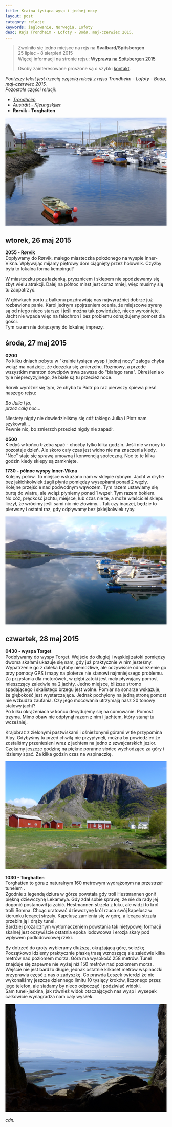 ```yaml
---
title: Kraina tysiąca wysp i jednej nocy
layout: post
category: relacje
keywords: żeglowanie, Norwegia, Lofoty
desc: Rejs Trondheim - Lofoty - Bodø, maj-czerwiec 2015.
---
```


>  
> Zwolniło się jedno miejsce na rejs na **Svalbard/Spitsbergen**  
> 25 lipiec - 8 sierpień 2015   
> Więcej informacji na stronie rejsu: [Wyprawa na Spitsbergen 2015](/wyprawa-polonijna-na-spitsbergen-2015)  
>   
> Osoby zainteresowane proszone są o szybki [kontakt](/rejsy/rezerwacja.html).  
>  

*Poniższy tekst jest trzecią częścią relacji z rejsu Trondheim - Lofoty - Bodø, maj-czerwiec 2015.*  
*Pozostałe części relacji:*

* *[Trondheim](/kraina-1000-wysp-i-1-nocy/)*
* *[Austrått - Kjeungskjær](/kraina-1000-wysp-i-1-nocy-cz2/)*
* **Rørvik - Torghatten**

![Rørvik](/img/2015/norwegia/rorvik.jpg)

## wtorek, 26 maj 2015
**2055 - Rørvik**   
Dopływamy do Rørvik, małego miasteczka położonego na wyspie Inner-Vikna. Wpływając mijamy piętrowy dom ciągnięty przez holownik. Czyżby była to lokalna forma kempingu?  

W miasteczku poza łazienką, prysznicem i sklepem nie spodziewamy się zbyt wielu atrakcji. Dalej na północ miast jest coraz mniej, więc musimy się tu zaopatrzyć. 

W główkach portu z balkonu pozdrawiają nas najwyraźniej dobrze już rozbawione panie. Karol jednym spojrzeniem ocenia, że miejscowe syreny są od niego nieco starsze i
jeśli można tak powiedzieć, nieco wyrośnięte. Jacht nie wpada więc na falochron i bez problemu odnajdujemy pomost dla gości.  
Tym razem nie dołączymy do lokalnej imprezy.  

## środa, 27 maj 2015  
**0200**  
Po kilku dniach pobytu w "krainie tysiąca wysp i jednej nocy" załoga chyba wciąż ma nadzieje, że doczeka się zmierzchu. Rozmowy, a przede wszystkim maraton 
dowcipów trwa zawsze do "białego rana". Określenia o tyle nieprecyzyjnego, że białe są tu przecież noce.  

Rørvik wyróżnił się tym, że chyba tu Piotr po raz pierwszy śpiewa pieśń naszego rejsu:  

*Bo Julia i ja,*  
*przez całą noc...*  

Niestety nigdy nie dowiedzieliśmy się cóż takiego Julka i Piotr nam szykowali...  
Pewnie nic, bo zmierzch przecież nigdy nie zapadł.   

**0500**  
Kiedyś w końcu trzeba spać - choćby tylko kilka godzin. Jeśli nie w nocy to pozostaje dzień. Ale skoro cały czas jest widno nie ma znaczenia kiedy. "Noc" staje się
sprawą umowną i konwencją społeczną. Noc to te kilka godzin kiedy sklepy są zamknięte.

**1730 - północ wyspy Inner-Vikna**   
Kolejny połów. To miejsce wskazano nam w sklepie rybnym. Jacht w dryfie bez jakichkolwiek żagli płynie 
pomiędzy wysepkami ponad 2 węzły.  
Kolejne przejście nad podwodnym wąwozem. Tym razem ustawiamy się burtą do wiatru, ale wciąż płyniemy ponad 1 węzeł. Tym razem bokiem.  
No cóż, prędkość jachtu, miejsce, lub czas nie te, a może właściciel sklepu liczył, że wrócimy jeśli sami nic nie złowimy...
Tak czy inaczej, będzie to pierwszy i ostatni raz, gdy odpływamy bez jakiejkolwiek ryby.  

![Torget](/img/2015/norwegia/torget-przystan.jpg)

## czwartek, 28 maj 2015
**0430 - wyspa Torget**   
Podpływamy do wyspy Torget. Wejście do długiej i wąskiej zatoki pomiędzy dwoma skałami ukazuje się nam, gdy już praktycznie w nim jesteśmy. Wypatrzenie go z daleka byłoby
niemożliwe, ale oczywiście odnalezienie go przy pomocy GPS i mapy na ploterze nie stanowi najmniejszego problemu.  
Za przystania dla motorówek, w głębi zatoki jest mały pływający pomost mieszczący zaledwie na 2 jachty. Jedno miejsce, bliższe stromo spadającego i skalistego brzegu 
jest wolne. Pomiar na sonarze wskazuje, że głębokość jest wystarczająca. Jednak pochylony na jedną stronę pomost nie wzbudza zaufania. Czy jego mocowania utrzymają 
nasz 20 tonowy stalowy jacht?  
Po kilku okrążeniach w końcu decydujemy się na cumowanie. Pomost trzyma. Mimo obaw nie odpłynął razem z nim i jachtem, który stanął tu wcześniej.  

Krajobraz z zielonymi pastwiskami i ośnieżonymi górami w tle przypomina Alpy. Gdybyśmy tu przed chwilą nie przypłynęli, można by powiedzieć że zostaliśmy przeniesieni 
wraz z jachtem na jedno z szwajcarskich jezior.  
Czekamy jeszcze godzinę na piękne poranne słońce wychodzące za góry i idziemy spać. Za kilka godzin czas na wspinaczkę.

![Torghatten](/img/2015/norwegia/torghatten-2.jpg)

**1030 - Torghatten**   
Torghatten to góra z naturalnym 160 metrowym wydrążonym na przestrzał tunelem .  
Zgodnie z legendą dziura w górze powstała gdy troll Hestmannen gonił piękną dziewczynę Lekamøya. Gdy zdał sobie sprawę, że nie da rady jej dogonić 
postanowił ja zabić. Hestmannen strzela z łuku, ale widzi to król trolli Sømna. Chcąc uratować dziewczynę król rzuca swój kapelusz w kierunku lecącej strzały. 
Kapelusz zamienia się w górę, a lecąca strzała przebiła ją i drąży tunel.  
Bardziej prozaicznym wytłumaczeniem powstania tak nietypowej formacji skalnej jest oczywiście ostatnia epoka lodowcowa i erozja skały pod wpływem podlodowcowej rzeki.  

By dotrzeć do groty wybieramy dłuższą, okrążającą górę, ścieżkę. Początkowo idziemy praktycznie płaską trasą wznoszącą sie zaledwie kilka metrów nad poziomem morza. Góra ma 
wysokość 258 metrów. Tunel znajduje się zapewne nie wyżej niż 150 metrów nad poziomem morza. Wejście nie jest bardzo długie, jednak ostatnie kilkaset metrów wspinaczki 
przyprawia część z nas o zadyszkę. Co prawda Leszek twierdzi że nie wykonaliśmy jeszcze dziennego limitu 10 tysięcy kroków, liczonego przez jego telefon, ale siadamy 
by nieco odpocząć i podziwiać widoki.  
Sam tunel-jaskina, jak również widok otaczających nas wysp i wysepek całkowicie wynagradza nam cały wysiłek.  

![Torghatten](/img/2015/norwegia/torghatten.jpg)

*cdn.*